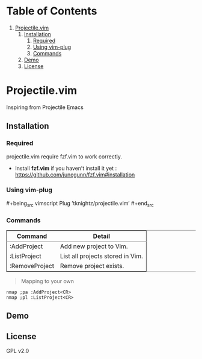 
# Table of Contents

1.  [Projectile.vim](#orgbebd8f3)
    1.  [Installation](#orgcd6c29d)
        1.  [Required](#org96181ef)
        2.  [Using vim-plug](#orgc899737)
        3.  [Commands](#org36a0ab2)
    2.  [Demo](#orgb78f13d)
    3.  [License](#org03c5004)



<a id="orgbebd8f3"></a>

# Projectile.vim

Inspiring from Projectile Emacs


<a id="orgcd6c29d"></a>

## Installation


<a id="org96181ef"></a>

### Required

projectile.vim require fzf.vim to work correctly.

-   Install ****fzf.vim**** if you haven&rsquo;t install it yet : <https://github.com/junegunn/fzf.vim#installation>


<a id="orgc899737"></a>

### Using vim-plug

\#+being<sub>src</sub> vimscript
Plug &rsquo;tknightz/projectile.vim&rsquo;
\#+end<sub>src</sub>


<a id="org36a0ab2"></a>

### Commands

<table border="2" cellspacing="0" cellpadding="6" rules="groups" frame="hsides">


<colgroup>
<col  class="org-left" />

<col  class="org-left" />
</colgroup>
<thead>
<tr>
<th scope="col" class="org-left">Command</th>
<th scope="col" class="org-left">Detail</th>
</tr>
</thead>

<tbody>
<tr>
<td class="org-left">:AddProject</td>
<td class="org-left">Add new project to Vim.</td>
</tr>


<tr>
<td class="org-left">:ListProject</td>
<td class="org-left">List all projects stored in Vim.</td>
</tr>


<tr>
<td class="org-left">:RemoveProject</td>
<td class="org-left">Remove project exists.</td>
</tr>
</tbody>
</table>

> Mapping to your own

    nmap ;pa :AddProject<CR>
    nmap ;pl :ListProject<CR>


<a id="orgb78f13d"></a>

## Demo


<a id="org03c5004"></a>

## License

GPL v2.0

